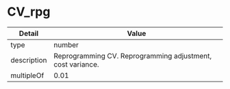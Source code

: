 # CV_rpg
| Detail | Value |
| ------ | ----- |
| type | number |
| description | Reprogramming CV. Reprogramming adjustment, cost variance. |
| multipleOf | 0.01 |
